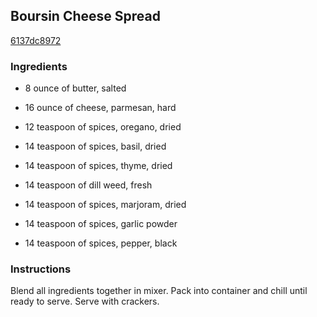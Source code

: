 ## Boursin Cheese Spread

[6137dc8972](http://www.food.com/recipe/boursin-cheese-spread-3964)

### Ingredients

 - 8 ounce of butter, salted

 - 16 ounce of cheese, parmesan, hard

 - 12 teaspoon of spices, oregano, dried

 - 14 teaspoon of spices, basil, dried

 - 14 teaspoon of spices, thyme, dried

 - 14 teaspoon of dill weed, fresh

 - 14 teaspoon of spices, marjoram, dried

 - 14 teaspoon of spices, garlic powder

 - 14 teaspoon of spices, pepper, black

### Instructions

Blend all ingredients together in mixer. Pack into container and chill until ready to serve. Serve with crackers.